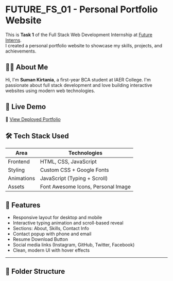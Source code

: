 # FUTURE_FS_01 - Personal Portfolio Website

This is **Task 1** of the Full Stack Web Development Internship at [Future Interns](https://futureinterns.com).  
I created a personal portfolio website to showcase my skills, projects, and achievements.


## 🧑‍💻 About Me

Hi, I'm **Suman Kirtania**, a first-year BCA student at IAER College. I'm passionate about full stack development and love building interactive websites using modern web technologies.


## 🚀 Live Demo

🔗 [View Deployed Portfolio](#)  


## 🛠 Tech Stack Used

| Area       | Technologies                     |
|------------|----------------------------------|
| Frontend   | HTML, CSS, JavaScript            |
| Styling    | Custom CSS + Google Fonts        |
| Animations | JavaScript (Typing + Scroll)     |
| Assets     | Font Awesome Icons, Personal Image |


## 🎯 Features

- Responsive layout for desktop and mobile
- Interactive typing animation and scroll-based reveal
- Sections: About, Skills, Contact Info
- Contact popup with phone and email
- Resume Download Button
- Social media links (Instagram, GitHub, Twitter, Facebook)
- Clean, modern UI with hover effects

---

## 📁 Folder Structure
